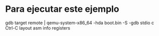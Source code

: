 # Para ejecutar este ejemplo
gdb
target remote | qemu-system-x86\_64 -hda boot.bin -S -gdb stdio
c
Ctrl-C
layout asm
info registers
